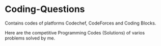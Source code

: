 # Coding-Questions
Contains codes of platforms Codechef, CodeForces and Coding Blocks.

Here are the competitive Programming Codes (Solutions) of varios problems solved by me.
